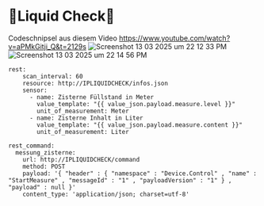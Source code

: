 # 🚰Liquid Check🚰

Codeschnipsel aus diesem Video https://www.youtube.com/watch?v=aPMkGitji_Q&t=2129s
![Screenshot 13 03 2025 um 22 12 33 PM](https://github.com/user-attachments/assets/e180d68a-5b78-403e-9f55-6b8b539e4897)
![Screenshot 13 03 2025 um 22 14 56 PM](https://github.com/user-attachments/assets/abf386e4-0300-4e53-a849-cee1d0b9766d)


```
rest:
    scan_interval: 60
    resource: http://IPLIQUIDCHECK/infos.json
    sensor:
      - name: Zisterne Füllstand in Meter
        value_template: "{{ value_json.payload.measure.level }}"
        unit_of_measurement: Meter
      - name: Zisterne Inhalt in Liter
        value_template: "{{ value_json.payload.measure.content }}"
        unit_of_measurement: Liter
```

```
rest_command:
  messung_zisterne:
    url: http://IPLIQUIDCHECK/command
    method: POST
    payload: '{ "header" : { "namespace" : "Device.Control" , "name" : "StartMeasure" , "messageId" : "1" , "payloadVersion" : "1" } , "payload" : null }' 
    content_type: 'application/json; charset=utf-8'
```


